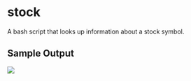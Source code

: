 # stock
A bash script that looks up information about a stock symbol.

## Sample Output

![](http://s27.postimg.org/kc2inwgz7/Screen_Shot_2015_01_12_at_12_23_24_PM.png)
